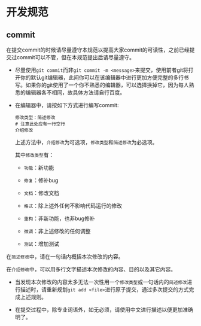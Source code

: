 # 开发规范

## commit

在提交commit的时候请尽量遵守本规范以提高大家commit的可读性，之前已经提交过commit可以不管，但在本规范提出后请尽量遵守。

- 尽量使用`git commit`而非`git commit -m <message>`来提交，使用前者git将打开你的默认git编辑器，此间你可以在该编辑器中进行更加方便完整的多行书写。如果你的git使用了一个你不熟悉的编辑器，可以选择换掉它，因为每人熟悉的编辑器各不相同，故具体方法请自行百度。

- 在编辑器中，请按如下方式进行编写commit:
  
  ```git
  修改类型：简述修改
  # 注意此处应有一行空行
  介绍修改
  ```
  
  上述方法中，`介绍修改`为可选项，`修改类型`和`简述修改`为必选项。
  
  其中`修改类型`有：
  
  - `功能`：新功能
  
  - `修复`：修补bug
  
  - `文档`：修改文档
  
  - `格式`：除上述外任何不影响代码运行的修改
  
  - `重构`：非新功能，也非bug修补
  
  - `微调`：非上述修改的任何调整
  
  - `测试`：增加测试

在`简述修改`中，请在一句话内概括本次修改的内容。

在`介绍修改`中，可以用多行文字描述本次修改的内容、目的以及其它内容。

- 当发现本次修改的内容太多无法一次性用一个`修改类型`或一句话内的`简述修改`进行描述时，请重新规划`git add <file>`进行原子提交，通过多次提交的方式完成上述规则。

- 在提交过程中，除专业词语外，如无必须，请使用中文进行描述以便更加准确明了。

